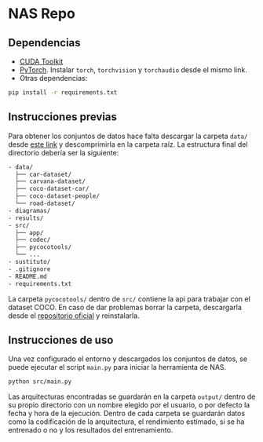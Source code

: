 # NAS Repo

## Dependencias

- [CUDA Toolkit](https://developer.nvidia.com/cuda-downloads)
- [PyTorch](https://pytorch.org/get-started/locally/). Instalar `torch`, `torchvision` y `torchaudio` desde el mismo link.
- Otras dependencias:

```bash
pip install -r requirements.txt
```

## Instrucciones previas

Para obtener los conjuntos de datos hace falta descargar la carpeta `data/` desde [este link](https://mega.nz/file/e3hQzbTB#l60DJyVcBs1XezSv4sEJ7QIO1EKhp3QYIEPHUhPza70) y descomprimirla en la carpeta raíz. La estructura final del directorio debería ser la siguiente:

```bash
- data/
  ├── car-dataset/
  ├── carvana-dataset/
  ├── coco-dataset-car/
  ├── coco-dataset-people/
  └── road-dataset/
- diagramas/
- results/
- src/
  ├── app/
  ├── codec/
  ├── pycocotools/
  └── ...
- sustituto/
- .gitignore
- README.md
- requirements.txt
```

La carpeta `pycocotools/` dentro de `src/` contiene la api para trabajar con el dataset COCO. En caso de dar problemas borrar la carpeta, descargarla desde el [repositorio oficial](https://github.com/cocodataset/cocoapi/) y reinstalarla.

## Instrucciones de uso

Una vez configurado el entorno y descargados los conjuntos de datos, se puede ejecutar el script `main.py` para iniciar la herramienta de NAS.

```bash
python src/main.py
```

Las arquitecturas encontradas se guardarán en la carpeta `output/` dentro de su propio directorio con un nombre elegido por el usuario, o por defecto la fecha y hora de la ejecución. Dentro de cada carpeta se guardarán datos como la codificación de la arquitectura, el rendimiento estimado, si se ha entrenado o no y los resultados del entrenamiento.
